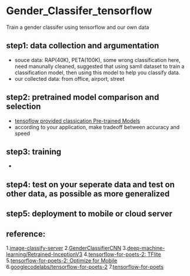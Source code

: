 # Gender_Classifer_tensorflow
Train a gender classifer using tensorflow and our own data

## step1: data collection and argumentation 
  * souce data: RAP(40K), PETA(100K), some wrong classification here, need manunally cleaned, suggested that using samll dataset to train a classification model, then using this model to help you classify data. 
  * our collected data: from office, airport, street 

## step2: pretrained model comparison and selection
  * [tensoflow provided classication Pre-trained Models](https://github.com/tensorflow/models/tree/master/research/slim#pre-trained-models)
  * according to your application, make tradeoff between accuracy and speed

## step3: training
  * []()

## step4: test on your seperate data and test on other data, as possible as more generalized

## step5: deployment to mobile or cloud server 





## reference:
1.[image-classify-server](https://github.com/ccd97/image-classify-server)
2.[GenderClassifierCNN](https://github.com/scoliann/GenderClassifierCNN/blob/master/genderClassification.py)
3.[deep-machine-learning/Retrained-InceptionV3](https://github.com/deep-machine-learning/Retrained-InceptionV3)
4.[tensorflow-for-poets-2: TFlite](https://codelabs.developers.google.com/codelabs/tensorflow-for-poets-2-tflite/#0)
5.[tensorflow-for-poets-2: Optimize for Mobile](https://codelabs.developers.google.com/codelabs/tensorflow-for-poets-2/#0)
6.[googlecodelabs/tensorflow-for-poets-2](https://github.com/googlecodelabs/tensorflow-for-poets-2)
7.[tensorflow-for-poets](https://codelabs.developers.google.com/codelabs/tensorflow-for-poets/#0)
